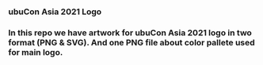 <h3>ubuCon Asia 2021 Logo<h3>

<body>In this repo we have artwork for ubuCon Asia 2021 logo in two format (PNG & SVG). And one PNG file about color pallete used for main logo.<body>
